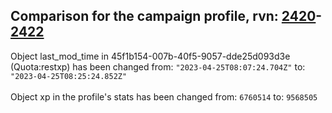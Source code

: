 ## Comparison for the campaign profile, rvn: [2420](https://github.com/PRO100KatYT/FortniteProfileRevisions/tree/main/profiles/campaign/2420%20campaign.json)-[2422](https://github.com/PRO100KatYT/FortniteProfileRevisions/tree/main/profiles/campaign/2422%20campaign.json)

Object last_mod_time in 45f1b154-007b-40f5-9057-dde25d093d3e (Quota:restxp) has been changed from: `"2023-04-25T08:07:24.704Z"` to: `"2023-04-25T08:25:24.852Z"`
<br><br>
Object xp in the profile's stats has been changed from: `6760514` to: `9568505`
<br><br>
